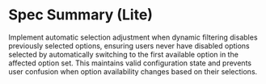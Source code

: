 # Spec Summary (Lite)

Implement automatic selection adjustment when dynamic filtering disables previously selected options, ensuring users never have disabled options selected by automatically switching to the first available option in the affected option set. This maintains valid configuration state and prevents user confusion when option availability changes based on their selections.